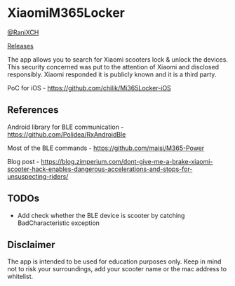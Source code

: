 
# XiaomiM365Locker
[@RaniXCH](https://twitter.com/raniXCH)

[Releases](https://github.com/OneParsec/Mi365Locker/releases)


The app allows you to search for Xiaomi scooters lock & unlock the devices.
This security concerned was put to the attention of Xiaomi and disclosed responsibly.
Xiaomi responded it is publicly known and it is a third party.

PoC for iOS - https://github.com/chilik/Mi365Locker-iOS

## References

Android library for BLE communication - https://github.com/Polidea/RxAndroidBle

Most of the BLE commands - https://github.com/maisi/M365-Power

Blog post - https://blog.zimperium.com/dont-give-me-a-brake-xiaomi-scooter-hack-enables-dangerous-accelerations-and-stops-for-unsuspecting-riders/

## TODOs
* Add check whether the BLE device is scooter by catching BadCharacteristic exception

## Disclaimer
The app is intended to be used for education purposes only.
Keep in mind not to risk your surroundings, add your scooter name or the mac address to whitelist.


